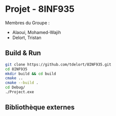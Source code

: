 # Projet - 8INF935

Membres du Groupe :

- Alaoui, Mohamed-Wajih
- Delort, Tristan

## Build & Run

```sh
git clone https://github.com/tdelort/8INF935.git
cd 8INF935
mkdir build && cd build
cmake ..
cmake --build .
cd Debug/
./Project.exe
```

## Bibliothèque externes

